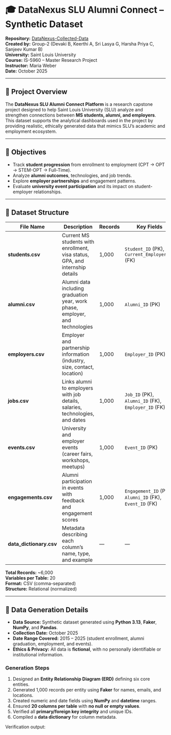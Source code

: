 # 🎓 DataNexus SLU Alumni Connect – Synthetic Dataset

**Repository:** [DataNexus-Collected-Data](https://github.com/DevakiTechData/DataNexus-Collected-Data)  
**Created by:** Group-2 (Devaki B, Keerthi A, Sri Lasya G, Harsha Priya C, Sanjeev Kumar B)  
**University:** Saint Louis University  
**Course:** IS-5960 – Master Research Project  
**Instructor:** Maria Weber  
**Date:** October 2025  

---

## 📘 Project Overview

The **DataNexus SLU Alumni Connect Platform** is a research capstone project designed to help Saint Louis University (SLU) analyze and strengthen connections between **MS students, alumni, and employers**.  
This dataset supports the analytical dashboards used in the project by providing realistic, ethically generated data that mimics SLU’s academic and employment ecosystem.

---

## 🎯 Objectives

- Track **student progression** from enrollment to employment (CPT → OPT → STEM-OPT → Full-Time).  
- Analyze **alumni outcomes**, technologies, and job trends.  
- Explore **employer partnerships** and engagement patterns.  
- Evaluate **university event participation** and its impact on student-employer relationships.  

---

## 🧩 Dataset Structure

| File Name | Description | Records | Key Fields |
|------------|-------------|----------|-------------|
| **students.csv** | Current MS students with enrollment, visa status, GPA, and internship details | 1,000 | `Student_ID` (PK), `Current_Employer_ID` (FK) |
| **alumni.csv** | Alumni data including graduation year, work phase, employer, and technologies | 1,000 | `Alumni_ID` (PK) |
| **employers.csv** | Employer and partnership information (industry, size, contact, location) | 1,000 | `Employer_ID` (PK) |
| **jobs.csv** | Links alumni to employers with job details, salaries, technologies, and dates | 1,000 | `Job_ID` (PK), `Alumni_ID` (FK), `Employer_ID` (FK) |
| **events.csv** | University and employer events (career fairs, workshops, meetups) | 1,000 | `Event_ID` (PK) |
| **engagements.csv** | Alumni participation in events with feedback and engagement scores | 1,000 | `Engagement_ID` (PK), `Alumni_ID` (FK), `Event_ID` (FK) |
| **data_dictionary.csv** | Metadata describing each column’s name, type, and example | — | — |

**Total Records:** ~6,000  
**Variables per Table:** 20  
**Format:** CSV (comma-separated)  
**Structure:** Relational (normalized)  

---

## 🧠 Data Generation Details

- **Data Source:** Synthetic dataset generated using **Python 3.13**, **Faker**, **NumPy**, and **Pandas**.  
- **Collection Date:** October 2025  
- **Date Range Covered:** 2015 – 2025 (student enrollment, alumni graduation, employment, and events).  
- **Ethics & Privacy:** All data is **fictional**, with no personally identifiable or institutional information.

### Generation Steps
1. Designed an **Entity Relationship Diagram (ERD)** defining six core entities.  
2. Generated 1,000 records per entity using **Faker** for names, emails, and locations.  
3. Created numeric and date fields using **NumPy** and **datetime** ranges.  
4. Ensured **20 columns per table** with **no null or empty values**.  
5. Verified all **primary/foreign key integrity** and unique IDs.  
6. Compiled a **data dictionary** for column metadata.  

Verification output:
